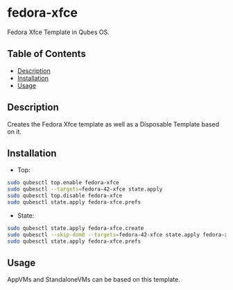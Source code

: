 # fedora-xfce

Fedora Xfce Template in Qubes OS.

## Table of Contents

*   [Description](#description)
*   [Installation](#installation)
*   [Usage](#usage)

## Description

Creates the Fedora Xfce template as well as a Disposable Template based on it.

## Installation

*   Top:

```sh
sudo qubesctl top.enable fedora-xfce
sudo qubesctl --targets=fedora-42-xfce state.apply
sudo qubesctl top.disable fedora-xfce
sudo qubesctl state.apply fedora-xfce.prefs
```

*   State:

<!-- pkg:begin:post-install -->

```sh
sudo qubesctl state.apply fedora-xfce.create
sudo qubesctl --skip-dom0 --targets=fedora-42-xfce state.apply fedora-xfce.install
sudo qubesctl state.apply fedora-xfce.prefs
```

<!-- pkg:end:post-install -->

## Usage

AppVMs and StandaloneVMs can be based on this template.

